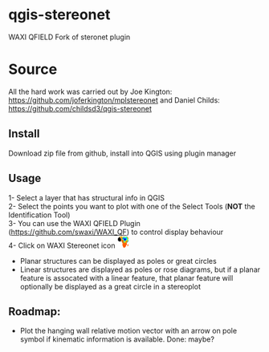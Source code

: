 # qgis-stereonet
 WAXI QFIELD Fork of steronet plugin

# Source
 All the hard work was carried out by Joe Kington: https://github.com/joferkington/mplstereonet and Daniel Childs: https://github.com/childsd3/qgis-stereonet 

## Install   
Download zip file from github, install into QGIS using plugin manager   

## Usage
 1- Select a layer that has structural info in QGIS   
 2- Select the points you want to plot with one of the Select Tools (**NOT** the Identification Tool)   
 3- You can use the WAXI QFIELD Plugin (https://github.com/swaxi/WAXI_QF) to control display behaviour   
 4- Click on WAXI Stereonet icon    ![plugin_icon](icon.png)  
    
- Planar structures can be displayed as poles or great circles   
- Linear structures are displayed as poles or rose diagrams, but if a planar feature is assocated with a linear feature, that planar feature will optionally be displayed as a great circle in a stereoplot   
   
## Roadmap:

-	Plot the hanging wall relative motion vector with an arrow on pole symbol if kinematic information is available.   Done: maybe?
